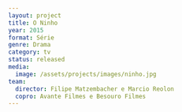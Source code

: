 ```yaml
---
layout: project
title: O Ninho
year: 2015
format: Série
genre: Drama
category: tv
status: released
media:
  image: /assets/projects/images/ninho.jpg
team:
  director: Filipe Matzembacher e Marcio Reolon
  copro: Avante Filmes e Besouro Filmes
---
```

